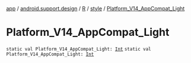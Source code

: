 [app](../../../index.md) / [android.support.design](../../index.md) / [R](../index.md) / [style](index.md) / [Platform_V14_AppCompat_Light](.)

# Platform_V14_AppCompat_Light

`static val Platform_V14_AppCompat_Light: `[`Int`](https://kotlinlang.org/api/latest/jvm/stdlib/kotlin/-int/index.html)
`static val Platform_V14_AppCompat_Light: `[`Int`](https://kotlinlang.org/api/latest/jvm/stdlib/kotlin/-int/index.html)
